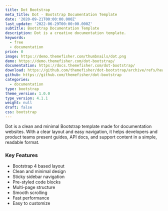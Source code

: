 ```yaml
---
title: Dot Bootstrap
meta_title: Dot - Bootstrap Documentation Template
date: '2020-09-21T00:00:00.000Z'
last_update: '2022-06-29T00:00:00.000Z'
subtitle: Bootstrap Documentation Template
description: Dot is a creative documentation template.
keywords:
  - free
  - documentation
price: 0
image: https://demo.themefisher.com/thumbnails/dot.png
demo: https://demo.themefisher.com/dot-bootstrap/
documentation: https://docs.themefisher.com/dot-bootstrap/
download: https://github.com/themefisher/dot-bootstrap/archive/refs/heads/main.zip
github: https://github.com/themefisher/dot-bootstrap
categories:
  - documentation
type: bootstrap
theme_version: 1.0.0
type_version: 4.1.1
weight: null
draft: false
css: bootstrap
---
```

Dot is a clean and minimal Bootstrap template made for documentation websites. With a clear layout and easy navigation, it helps developers and product teams present guides, API docs, and support content in a simple, readable format.

### Key Features

* Bootstrap 4 based layout
* Clean and minimal design
* Sticky sidebar navigation
* Pre-styled code blocks
* Multi-page structure
* Smooth scrolling
* Fast performance
* Easy to customize
